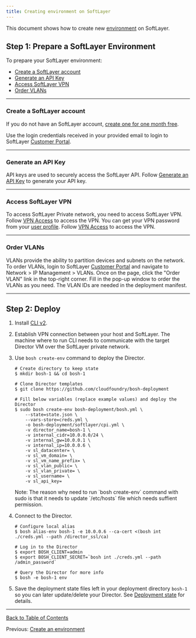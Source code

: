 ```yaml
---
title: Creating environment on SoftLayer
---
```


This document shows how to create new [environment](terminology.md#environment) on SoftLayer.

## Step 1: Prepare a SoftLayer Environment <a id="prepare"></a>

To prepare your SoftLayer environment:

* [Create a SoftLayer account](#account)
* [Generate an API Key](#api-key)
* [Access SoftLayer VPN](#vpn)
* [Order VLANs](#vlan)

---
### Create a SoftLayer account <a id="account"></a>

If you do not have an SoftLayer account, [create one for one month free](https://www.softlayer.com/promo/freeCloud).

Use the login credentials received in your provided email to login to SoftLayer [Customer Portal](https://control.softlayer.com).

---
### Generate an API Key <a id="api-key"></a>

API keys are used to securely access the SoftLayer API. Follow [Generate an API Key](http://knowledgelayer.softlayer.com/procedure/generate-api-key) to generate your API key.

---
### Access SoftLayer VPN <a id="vpn"></a>

To access SoftLayer Private network, you need to access SoftLayer VPN. Follow [VPN Access](http://www.softlayer.com/vpn-access) to access the VPN. You can get your VPN password from your [user profile](https://control.softlayer.com/account/user/profile). Follow [VPN Access](http://www.softlayer.com/vpn-access) to access the VPN.

---
### Order VLANs <a id="vlan"></a>

VLANs provide the ability to partition devices and subnets on the network. To order VLANs, login to SoftLayer [Customer Portal](https://control.softlayer.com) and navigate to Network > IP Management > VLANs. Once on the page, click the "Order VLAN" link in the top-right corner. Fill in the pop-up window to order the VLANs as you need. The VLAN IDs are needed in the deployment manifest.

---
## Step 2: Deploy <a id="deploy"></a>

1. Install [CLI v2](./cli-v2.html).

1. Establish VPN connection between your host and SoftLayer. The machine where to run CLI needs to communicate with the target Director VM over the SoftLayer private network.

1. Use `bosh create-env` command to deploy the Director.

    ```shell
    # Create directory to keep state
    $ mkdir bosh-1 && cd bosh-1

    # Clone Director templates
    $ git clone https://github.com/cloudfoundry/bosh-deployment

    # Fill below variables (replace example values) and deploy the Director
    $ sudo bosh create-env bosh-deployment/bosh.yml \
        --state=state.json \
        --vars-store=creds.yml \
        -o bosh-deployment/softlayer/cpi.yml \
        -v director_name=bosh-1 \
        -v internal_cidr=10.0.0.0/24 \
        -v internal_gw=10.0.0.1 \
        -v internal_ip=10.0.0.6 \
        -v sl_datacenter= \
        -v sl_vm_domain= \
        -v sl_vm_name_prefix= \
        -v sl_vlan_public= \
        -v sl_vlan_private= \
        -v sl_username= \
        -v sl_api_key=
    ```

    <p class="note">Note: The reason why need to run `bosh create-env` command with sudo is that it needs to update `/etc/hosts` file which needs suffient permission.</p>

1. Connect to the Director.

    ```shell
    # Configure local alias
    $ bosh alias-env bosh-1 -e 10.0.0.6 --ca-cert <(bosh int ./creds.yml --path /director_ssl/ca)

    # Log in to the Director
    $ export BOSH_CLIENT=admin
    $ export BOSH_CLIENT_SECRET=`bosh int ./creds.yml --path /admin_password`

    # Query the Director for more info
    $ bosh -e bosh-1 env
    ```

1. Save the deployment state files left in your deployment directory `bosh-1` so you can later update/delete your Director. See [Deployment state](cli-envs.md#deployment-state) for details.

---
[Back to Table of Contents](index.md#install)

Previous: [Create an environment](init.md)
